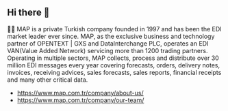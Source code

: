## Hi there 👋

🙋‍♀️ MAP is a private Turkish company founded in 1997 and has been the EDI market leader ever since. MAP, as the exclusive business and technology partner of OPENTEXT | GXS and DataInterchange PLC, operates an EDI VAN(Value Added Network) servicing more than 1200 trading partners. Operating in multiple sectors, MAP collects, process and distribute over 30 million EDI messages every year covering forecasts, orders, delivery notes, invoices, receiving advices, sales forecasts, sales reports, financial receipts and many other critical data.

* https://www.map.com.tr/company/about-us/
* https://www.map.com.tr/company/our-team/
